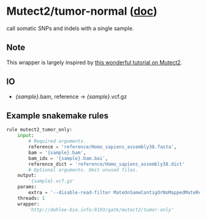 # Mutect2/tumor-normal ([doc](https://software.broadinstitute.org/gatk/documentation/tooldocs/current/org_broadinstitute_hellbender_tools_walkers_mutect_Mutect2.php))

call somatic SNPs and indels with a single sample.

## Note

This wrapper is largely inspired by [this wonderful tutorial on Mutect2](https://gatkforums.broadinstitute.org/gatk/discussion/11136).

## IO

- *{sample}*.bam, reference -> *{sample}*.vcf.gz

## Example snakemake rules

```python
rule mutect2_tumor_only:
    input:
        # Required arguments.
        reference = 'reference/Homo_sapiens_assembly38.fasta',
        bam = '{sample}.bam',
        bam_idx = '{sample}.bam.bai',
        reference_dict = 'reference/Homo_sapiens_assembly38.dict'
        # Optional arguments. Omit unused files.
    output:
        '{sample}.vcf.gz'
    params:
        extra = '--disable-read-filter MateOnSameContigOrNoMappedMateReadFilter '
    threads: 1
    wrapper:
        'http://dohlee-bio.info:9193/gatk/mutect2/tumor-only'
```
